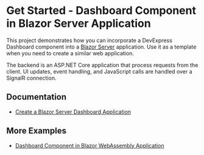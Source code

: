 # Get Started - Dashboard Component in Blazor Server Application

This project demonstrates how you can incorporate a DevExpress Dashboard component into a [Blazor Server](https://docs.microsoft.com/en-us/aspnet/core/blazor/hosting-models?view=aspnetcore-5.0#blazor-server) application. Use it as a template when you need to create a similar web application.

The backend is an ASP.NET Core application that process requests from the client. UI updates, event handling, and JavaScript calls are handled over a SignalR connection. 

## Documentation

- [Create a Blazor Server Dashboard Application](https://docs.devexpress.com/Dashboard/403029?v=21.1)

## More Examples

- [Dashboard Component in Blazor WebAssembly Application](https://github.com/natakazakova/dashboard-blazor-webassembly-app)
